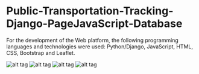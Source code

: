 # Public-Transportation-Tracking-Django-PageJavaScript-Database
For the development of the Web platform, the following programming languages and technologies were used: Python/Django, JavaScript, HTML, CSS, Bootstrap and Leaflet.



![alt tag](https://raw.githubusercontent.com/rodrigowindows/Public-Transportation-Tracking-Django-PageJavaScript-Database/master/page.jpg)
![alt tag](https://raw.githubusercontent.com/rodrigowindows/Public-Transportation-Tracking-Django-PageJavaScript-Database/master/schema.jpg)
![alt tag](https://raw.githubusercontent.com/rodrigowindows/Public-Transportation-Tracking-Django-PageJavaScript-Database/master/schema2.jpg)
![alt tag](https://raw.githubusercontent.com/rodrigowindows/Public-Transportation-Tracking-Django-PageJavaScript-Database/master/Database/Image.png)
